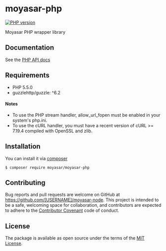 # moyasar-php

[![PHP version](https://badge.fury.io/ph/moyasar%2Fmoyasar-php.svg)](https://badge.fury.io/ph/moyasar%2Fmoyasar-php)

Moyasar PHP wrapper library

## Documentation

See the [PHP API docs](https://moyasar.com/docs/api/?php)

## Requirements

- PHP 5.5.0
- guzzlehttp/guzzle: ^6.2

#### Notes

- To use the PHP stream handler, allow_url_fopen must be enabled in your system's php.ini.
- To use the cURL handler, you must have a recent version of cURL >= 7.19.4 compiled with OpenSSL and zlib.


## Installation

You can install it via [composer](https://getcomposer.org/)

    $ composer require moyasar/moyasar-php

## Contributing

Bug reports and pull requests are welcome on GitHub at https://github.com/[USERNAME]/moyasar-node. This project is intended to be a safe, welcoming space for collaboration, and contributors are expected to adhere to the [Contributor Covenant](contributor-covenant.org) code of conduct.

## License

The package is available as open source under the terms of the [MIT License](http://opensource.org/licenses/MIT).

